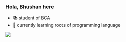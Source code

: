 ### Hola, Bhushan here 
- 📚  student of BCA 
- 🌱  currently learning roots of programming language
<img src="https://github-readme-stats.vercel.app/api?username=bhushanthapa&&show_icons=true&title_color=ffffff&icon_color=bb2acf&text_color=daf7dc&bg_color=191919">
